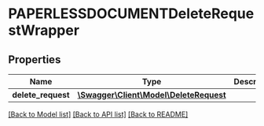 # PAPERLESSDOCUMENTDeleteRequestWrapper

## Properties
Name | Type | Description | Notes
------------ | ------------- | ------------- | -------------
**delete_request** | [**\Swagger\Client\Model\DeleteRequest**](DeleteRequest.md) |  | 

[[Back to Model list]](../../README.md#documentation-for-models) [[Back to API list]](../../README.md#documentation-for-api-endpoints) [[Back to README]](../../README.md)

